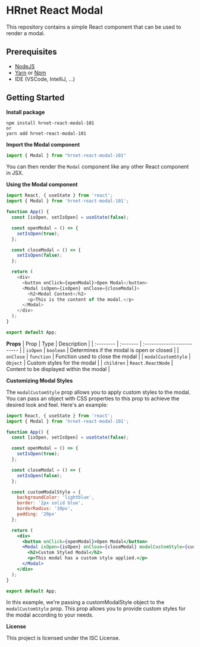 # HRnet React Modal

This repository contains a simple React component that can be used to render a modal.

## Prerequisites

- [NodeJS](https://nodejs.org/en/)
- [Yarn](https://yarnpkg.com/) or [Npm]()
- IDE (VSCode, IntelliJ, ...)

## Getting Started

**Install package**

```shell
npm install hrnet-react-modal-101
or
yarn add hrnet-react-modal-101
```

**Import the Modal component**

```js
import { Modal } from "hrnet-react-modal-101"
```

You can then render the `Modal` component like any other React component in JSX.

**Using the Modal component**

```js
import React, { useState } from 'react';
import { Modal } from 'hrnet-react-modal-101';

function App() {
  const [isOpen, setIsOpen] = useState(false);

  const openModal = () => {
    setIsOpen(true);
  };

  const closeModal = () => {
    setIsOpen(false);
  };

  return (
    <div>
      <button onClick={openModal}>Open Modal</button>
      <Modal isOpen={isOpen} onClose={closeModal}>
        <h2>Modal Content</h2>
        <p>This is the content of the modal.</p>
      </Modal>
    </div>
  );
}

export default App;
```

**Props**
| Prop | Type     | Description                |
| :-------- | :------- | :------------------------- |
| `isOpen` | `boolean` | Determines if the modal is open or closed |
| `onClose` | `function` | Function used to close the modal |
| `modalCustomStyle` | `Object` | Custom styles for the modal |
| `children` | `React.ReactNode` | Content to be displayed within the modal |

**Customizing Modal Styles**

The `modalCustomStyle` prop allows you to apply custom styles to the modal. You can pass an object with CSS properties to this prop to achieve the desired look and feel. Here's an example:

```jsx
import React, { useState } from 'react';
import { Modal } from 'hrnet-react-modal-101';

function App() {
  const [isOpen, setIsOpen] = useState(false);

  const openModal = () => {
    setIsOpen(true);
  };

  const closeModal = () => {
    setIsOpen(false);
  };

  const customModalStyle = {
    backgroundColor: 'lightblue',
    border: '2px solid blue',
    borderRadius: '10px',
    padding: '20px'
  };

  return (
    <div>
      <button onClick={openModal}>Open Modal</button>
      <Modal isOpen={isOpen} onClose={closeModal} modalCustomStyle={customModalStyle}>
        <h2>Custom Styled Modal</h2>
        <p>This modal has a custom style applied.</p>
      </Modal>
    </div>
  );
}

export default App;
```

In this example, we're passing a customModalStyle object to the `modalCustomStyle` prop. This prop allows you to provide custom styles for the modal according to your needs.

**License**

This project is licensed under the ISC License.

